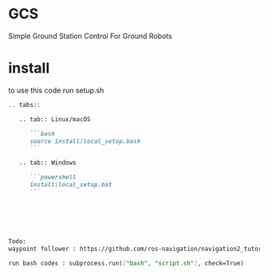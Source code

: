 # GCS
Simple Ground Station Control For Ground Robots

# install
to use this code run setup.sh

```markdown
.. tabs::

   .. tab:: Linux/macOS

      ```bash
      source install/local_setup.bash
      ```

   .. tab:: Windows

      ```powershell
      install\local_setup.bat
      ```






Todo:
waypoint follower : https://github.com/ros-navigation/navigation2_tutorials/blob/rolling/nav2_gps_waypoint_follower_demo/nav2_gps_waypoint_follower_demo/logged_waypoint_follower.py

run bash codes : subprocess.run(["bash", "script.sh"], check=True)




